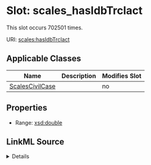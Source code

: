 

# Slot: scales_hasIdbTrclact




This slot occurs 702501 times.


URI: [scales:hasIdbTrclact](http://schemas.scales-okn.org/rdf/scales#hasIdbTrclact)



<!-- no inheritance hierarchy -->





## Applicable Classes

| Name | Description | Modifies Slot |
| --- | --- | --- |
| [ScalesCivilCase](../classes/ScalesCivilCase.md) |  |  no  |







## Properties

* Range: [xsd:double](http://www.w3.org/2001/XMLSchema#double)







## LinkML Source

<details>

```yaml
name: scales_hasIdbTrclact
from_schema: okns:scales-kg
rank: 1000
slot_uri: scales:hasIdbTrclact
alias: scales_hasIdbTrclact
domain_of:
- scales_CivilCase
range: double

```
</details>
